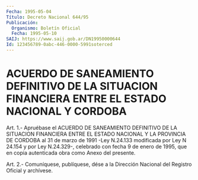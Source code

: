 ```yaml
---
Fecha: 1995-05-04
Título: Decreto Nacional 644/95
Publicación:
  Organismo: Boletín Oficial
  Fecha: 1995-05-10
SAIJ: https://www.saij.gob.ar/DN19950000644
Id: 123456789-0abc-446-0000-5991soterced
---
```

# ACUERDO DE SANEAMIENTO DEFINITIVO DE LA SITUACION FINANCIERA ENTRE EL ESTADO NACIONAL Y CORDOBA

<a id="1"></a>
Art.  1.- Apruébase el ACUERDO DE SANEAMIENTO DEFINITIVO DE LA SITUACION FINANCIERA  ENTRE  EL  ESTADO  NACIONAL Y LA PROVINCIA DE CORDOBA al 31 de marzo de 1991 -Ley N.24.133  modificada  por Ley N 24.154  y  por  Ley  N.24.329-,  celebrado con fecha 9 de enero  de 1995,  que  en  copia autenticada obra  como  Anexo  del  presente.

<a id="2"></a>
Art. 2.- Comuníquese, publíquese, dése a la Dirección Nacional del Registro Oficial y archívese.